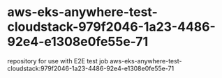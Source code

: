 # aws-eks-anywhere-test-cloudstack-979f2046-1a23-4486-92e4-e1308e0fe55e-71
repository for use with E2E test job aws-eks-anywhere-test-cloudstack:979f2046-1a23-4486-92e4-e1308e0fe55e-71
